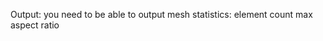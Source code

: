 Output:
    you need to be able to output mesh statistics:
        element count
        max aspect ratio
